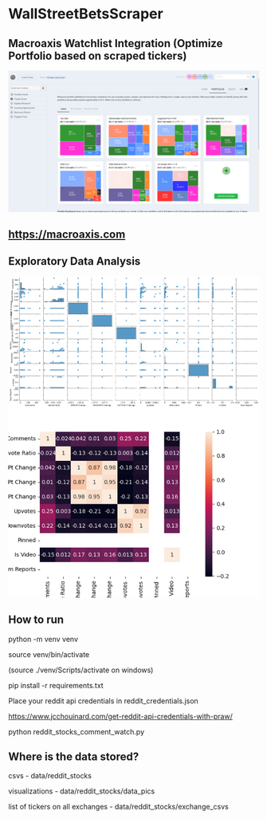 # WallStreetBetsScraper



## Macroaxis Watchlist Integration (Optimize Portfolio based on scraped tickers)

![Macroaxis Screenshot](https://raw.githubusercontent.com/jarrettdev/WallStreetBetsScraper/main/resources/Macroaxis_Portfolios.png)



## https://macroaxis.com



## Exploratory Data Analysis
![alt text](https://raw.githubusercontent.com/jarrettdev/WallStreetBetsScraper/main/data/reddit_stocks/data_pics/wsb_pairplot.png)
![alt text](https://raw.githubusercontent.com/jarrettdev/WallStreetBetsScraper/main/data/reddit_stocks/data_pics/wsb_heatmap.png)

## How to run

python -m venv venv



source venv/bin/activate



(source ./venv/Scripts/activate on windows)



pip install -r requirements.txt

Place your reddit api credentials in reddit_credentials.json

https://www.jcchouinard.com/get-reddit-api-credentials-with-praw/

python reddit_stocks_comment_watch.py



## Where is the data stored?

csvs - data/reddit_stocks



visualizations - data/reddit_stocks/data_pics



list of tickers on all exchanges - data/reddit_stocks/exchange_csvs

